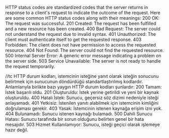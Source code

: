 HTTP status codes are standardized codes that the server returns in response to a client's request to indicate the outcome of the request. Here are some common HTTP status codes along with their meanings:
200 OK: The request was successful.
201 Created: The request has been fulfilled and a new resource has been created.
400 Bad Request: The server could not understand the request due to invalid syntax.
401 Unauthorized: The client must authenticate itself to get the requested response.
403 Forbidden: The client does not have permission to access the requested resource.
404 Not Found: The server could not find the requested resource.
500 Internal Server Error: A generic error message indicating a problem on the server side.
503 Service Unavailable: The server is not ready to handle the request temporarily.

//tc
HTTP durum kodları, istemcinin isteğine yanıt olarak isteğin sonucunu belirtmek için sunucunun döndürdüğü standartlaştırılmış kodlardır. Anlamlarıyla birlikte bazı yaygın HTTP durum kodları şunlardır:
200 Tamam: İstek başarılı oldu.
201 Oluşturuldu: İstek yerine getirildi ve yeni bir kaynak oluşturuldu.
400 Hatalı İstek: Sunucu, geçersiz söz dizimi nedeniyle isteği anlayamadı.
401 Yetkisiz: İstenilen yanıtı alabilmek için istemcinin kimliğini doğrulaması gerekir.
403 Yasak: İstemcinin istenen kaynağa erişim izni yok.
404 Bulunamadı: Sunucu istenen kaynağı bulamadı.
500 Dahili Sunucu Hatası: Sunucu tarafında bir sorun olduğunu belirten genel bir hata mesajıdır.
503 Hizmet Kullanılamıyor: Sunucu, isteği geçici olarak işlemeye hazır değil.